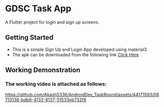 # GDSC Task App

A Flutter project for login and sign up screens.

## Getting Started

- This is a simple Sign Up and Login App developed using material3
- The apk can be downloaded from the following link <a href='./Resources/app_release.apk'>Click Here</a>

## Working Demonstration
### The working video is attached as follows:
https://github.com/Akash5336/AndroidDev_TaskRound/assets/44171593/08713138-bdb6-4132-8137-51533eb732f8

